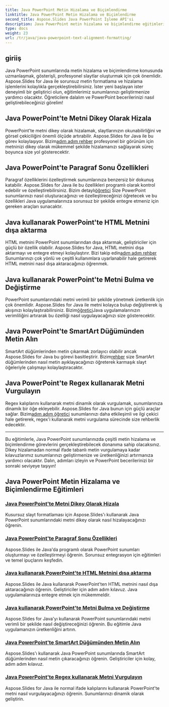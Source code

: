 ```yaml
---
title: Java PowerPoint Metin Hizalama ve Biçimlendirme
linktitle: Java PowerPoint Metin Hizalama ve Biçimlendirme
second_title: Aspose.Slides Java PowerPoint İşleme API'si
description: Java PowerPoint metin hizalama ve biçimlendirme eğitimlerini keşfedin. Aspose.Slides for Java'yı kullanarak metni hizalamayı, biçimlendirmeyi, dışa aktarmayı ve vurgulamayı öğrenin.
type: docs
weight: 23
url: /tr/java/java-powerpoint-text-alignment-formatting/
---
```

## giriiş

Java PowerPoint sunumlarında metin hizalama ve biçimlendirme konusunda uzmanlaşmak, gösterişli, profesyonel slaytlar oluşturmak için çok önemlidir. Aspose.Slides for Java ile sorunsuz metin formatlama ve hizalama işlemlerini kolaylıkla gerçekleştirebilirsiniz. İster yeni başlayan ister deneyimli bir geliştirici olun, eğitimlerimiz sunumlarınızı geliştirmenize yardımcı olacaktır. Öğreticilere dalalım ve PowerPoint becerilerinizi nasıl geliştirebileceğinizi görelim!

## Java PowerPoint'te Metni Dikey Olarak Hizala
 PowerPoint'te metni dikey olarak hizalamak, slaytlarınızın okunabilirliğini ve görsel çekiciliğini önemli ölçüde artırabilir. Aspose.Slides for Java ile bu görev kolaylaşıyor. Bizim[adım adım rehber](./vertically-align-text-java-powerpoint/) profesyonel bir görünüm için metninizi dikey olarak mükemmel şekilde hizalamanızı sağlayarak süreç boyunca size yol gösterecektir.

## Java PowerPoint'te Paragraf Sonu Özellikleri
Paragraf özelliklerini özelleştirmek sunumlarınıza benzersiz bir dokunuş katabilir. Aspose.Slides for Java ile bu özellikleri programlı olarak kontrol edebilir ve özelleştirebilirsiniz. Bizim detaylı[öğretici](./end-paragraph-properties-java-powerpoint/) Size PowerPoint sunumlarınızı nasıl oluşturacağınızı ve özelleştireceğinizi öğretecek ve bu özellikleri Java uygulamalarınıza sorunsuz bir şekilde entegre etmeniz için gereken araçları sunacaktır.

## Java kullanarak PowerPoint'te HTML Metnini dışa aktarma
 HTML metnini PowerPoint sunumlarından dışa aktarmak, geliştiriciler için güçlü bir özellik olabilir. Aspose.Slides for Java, HTML metnini dışa aktarmayı ve entegre etmeyi kolaylaştırır. Bizi takip edin[adım adım rehber](./export-html-text-powerpoint-java/) Sunumlarınızı çok yönlü ve çeşitli kullanımlara uyarlanabilir hale getirerek HTML metnini nasıl dışa aktaracağınızı öğrenmek.

## Java kullanarak PowerPoint'te Metni Bulma ve Değiştirme
 PowerPoint sunumlarındaki metni verimli bir şekilde yönetmek üretkenlik için çok önemlidir. Aspose.Slides for Java ile metni kolayca bulup değiştirerek iş akışınızı kolaylaştırabilirsiniz. Bizim[öğretici](./find-and-replace-text-powerpoint-java/)Java uygulamalarınızın verimliliğini artırarak bu özelliği nasıl uygulayacağınızı size gösterecektir.

## Java PowerPoint'te SmartArt Düğümünden Metin Alın
 SmartArt düğümlerinden metin çıkarmak zorlayıcı olabilir ancak Aspose.Slides for Java bu görevi basitleştirir. Bizim[rehber](./get-text-from-smartart-node-java-powerpoint/) size SmartArt düğümlerinden nasıl metin ayıklayacağınızı öğreterek karmaşık slayt öğeleriyle çalışmayı kolaylaştıracaktır.

## Java PowerPoint'te Regex kullanarak Metni Vurgulayın
 Regex kalıplarını kullanarak metni dinamik olarak vurgulamak, sunumlarınıza dinamik bir öğe ekleyebilir. Aspose.Slides for Java bunun için güçlü araçlar sağlar. Bizim[adım adım öğretici](./highlight-text-using-regex-java-powerpoint/) sunumlarınızı daha etkileşimli ve ilgi çekici hale getirerek, regex'i kullanarak metni vurgulama sürecinde size rehberlik edecektir.

---

Bu eğitimlerle, Java PowerPoint sunumlarınızda çeşitli metin hizalama ve biçimlendirme görevlerini gerçekleştirebilecek donanıma sahip olacaksınız. Dikey hizalamadan normal ifade tabanlı metin vurgulamaya kadar kılavuzlarımız sunumlarınızı geliştirmenize ve üretkenliğinizi artırmanıza yardımcı olacaktır. Dalın, adımları izleyin ve PowerPoint becerilerinizi bir sonraki seviyeye taşıyın!
## Java PowerPoint Metin Hizalama ve Biçimlendirme Eğitimleri
### [Java PowerPoint'te Metni Dikey Olarak Hizala](./vertically-align-text-java-powerpoint/)
Kusursuz slayt formatlaması için Aspose.Slides'ı kullanarak Java PowerPoint sunumlarındaki metni dikey olarak nasıl hizalayacağınızı öğrenin.
### [Java PowerPoint'te Paragraf Sonu Özellikleri](./end-paragraph-properties-java-powerpoint/)
Aspose.Slides ile Java'da programlı olarak PowerPoint sunumları oluşturmayı ve özelleştirmeyi öğrenin. Sorunsuz entegrasyon için eğitimleri ve temel ipuçlarını keşfedin.
### [Java kullanarak PowerPoint'te HTML Metnini dışa aktarma](./export-html-text-powerpoint-java/)
Aspose.Slides ile Java kullanarak PowerPoint'ten HTML metnini nasıl dışa aktaracağınızı öğrenin. Geliştiriciler için adım adım kılavuz. Java uygulamalarınıza entegre etmek için mükemmeldir.
### [Java kullanarak PowerPoint'te Metni Bulma ve Değiştirme](./find-and-replace-text-powerpoint-java/)
Aspose.Slides for Java'yı kullanarak PowerPoint sunumlarındaki metni verimli bir şekilde nasıl değiştireceğinizi öğrenin. Bu eğitimle Java uygulamanızın üretkenliğini artırın.
### [Java PowerPoint'te SmartArt Düğümünden Metin Alın](./get-text-from-smartart-node-java-powerpoint/)
Aspose.Slides'ı kullanarak Java PowerPoint sunumlarında SmartArt düğümlerinden nasıl metin çıkaracağınızı öğrenin. Geliştiriciler için kolay, adım adım kılavuz.
### [Java PowerPoint'te Regex kullanarak Metni Vurgulayın](./highlight-text-using-regex-java-powerpoint/)
Aspose.Slides for Java ile normal ifade kalıplarını kullanarak PowerPoint'te metni nasıl vurgulayacağınızı öğrenin. Sunumlarınızı dinamik olarak geliştirin.